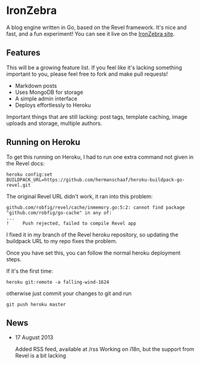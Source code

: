 IronZebra
=========

A blog engine written in Go, based on the Revel framework. It's nice and fast, and a fun experiment! You can see it live on the [IronZebra site](http://ironzebra.com).

Features
----------

This will be a growing feature list. If you feel like it's lacking something important to you, please feel free to fork and make pull requests!

 - Markdown posts
 - Uses MongoDB for storage 
 - A simple admin interface
 - Deploys effortlessly to Heroku

Important things that are still lacking: post tags, template caching, image uploads and storage, multiple authors. 

Running on Heroku
----------

To get this running on Heroku, I had to run one extra command not given in the Revel docs:

    heroku config:set BUILDPACK_URL=https://github.com/hermanschaaf/heroku-buildpack-go-revel.git

The original Revel URL didn't work, it ran into this problem:

    github.com/robfig/revel/cache/inmemory.go:5:2: cannot find package "github.com/robfig/go-cache" in any of:
    ...
    !     Push rejected, failed to compile Revel app

I fixed it in my branch of the Revel heroku repository, so updating the buildpack URL to my repo fixes the problem.

Once you have set this, you can follow the normal heroku deployment steps.

If it's the first time:

    heroku git:remote -a falling-wind-1624

otherwise just commit your changes to git and run

    git push heroku master

News
----------

 - 17 August 2013 

   Added RSS feed, available at /rss
   Working on i18n, but the support from Revel is a bit lacking
